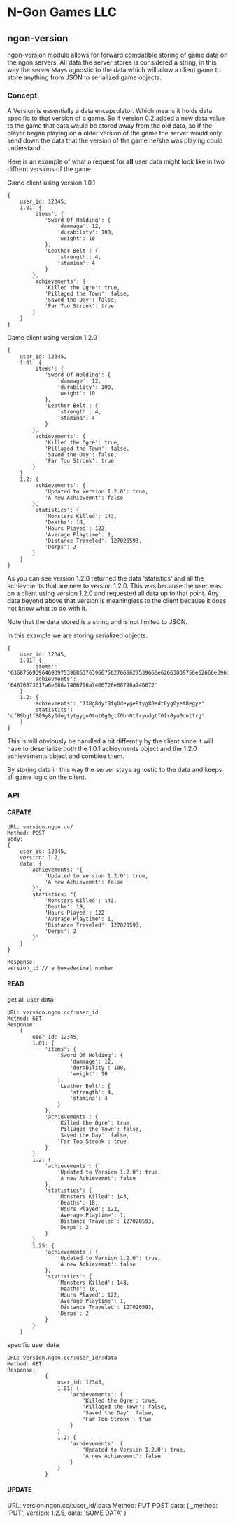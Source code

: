 N-Gon Games LLC
===============

ngon-version
------------

ngon-version module allows for forward compatible storing of game data on the ngon servers. All data the server stores is considered a string, in this way the server stays agnostic to the data which will allow a client game to store anything from JSON to serialized game objects.

### Concept

A Version is essentially a data encapsulator. Which means it holds data specific to that version of a game.
So if version 0.2 added a new data value to the game that data would be stored away from the old data, so if the player began playing on a older version of the game the server would only send down the data that the version of the game he/she was playing could understand.

Here is an example of what a request for **all** user data might look like in two diffrent versions of the game.


Game client using version 1.0.1

	{
		user_id: 12345,
		1.01: {
			'items': {
				'Sword Of Holding': {
					'dammage': 12,
					'durability': 100,
					'weight': 10
				},
				'Leather Belt': {
					'strength': 4,
					'stamina': 4
				}
			},
			'achievements': {
				'Killed the Ogre': true,
				'Pillaged the Town': false,
				'Saved the Day': false,
				'Far Too Stronk': true
			}
		}
	}

Game client using version 1.2.0

	{
		user_id: 12345,
		1.01: {
			'items': {
				'Sword Of Holding': {
					'dammage': 12,
					'durability': 100,
					'weight': 10
				},
				'Leather Belt': {
					'strength': 4,
					'stamina': 4
				}
			},
			'achievements': {
				'Killed the Ogre': true,
				'Pillaged the Town': false,
				'Saved the Day': false,
				'Far Too Stronk': true
			}
		}
		1.2: {
			'achievements': {
				'Updated to Version 1.2.0': true,
				'A new Achievemnt': false
			},
			'statistics': {
				'Monsters Killed': 143,
				'Deaths': 18,
				'Hours Played': 122,
				'Average Playtime': 1,
				'Distance Traveled': 127020593,
				'Derps': 2
			}
		}
	}

As you can see version 1.2.0 returned the data 'statistics' and all the achievments that are new to version 1.2.0.
This was because the user was on a client using version 1.2.0 and requested all data up to that point.
Any data beyond above that version is meaningless to the client because it does not know what to do with it.

Note that the data stored is a string and is not limited to JSON.

In this example we are storing serialized objects.

	{
		user_id: 12345,
		1.01: {
			'items': '63687569396469397539686376396675627668627539666e62663039756e62666e39666266',
			'achievments': '64676873617a6e686a7466796a7466726e68796a746672'
		}
		1.2: {
			'achievments': '138g8dyf8fg0deyge8tyg80edt0yg0yet8egye',
			'statistics': 'df89bgtf809y8y0degtytgygu0tut0g0gtf0bh0tfryudgtf0fr0yu0detfrg'
		}
	}

This is will obviously be handled a bit differntly by the client since it will have to deserialize both the 1.0.1 achievments object and the 1.2.0 achievements object and combine them.

By storing data in this way the server stays agnostic to the data and keeps all game logic on the client.

### API

#### CREATE

	URL: version.ngon.cc/
	Method: POST
	Body:
	{
		user_id: 12345,
		version: 1.2,
		data: {
			achievements: "{
				'Updated to Version 1.2.0': true,
				'A new Achievemnt': false
			}",
			statistics: "{
				'Monsters Killed': 143,
				'Deaths': 18,
				'Hours Played': 122,
				'Average Playtime': 1,
				'Distance Traveled': 127020593,
				'Derps': 2
			}"
		}
	}

	Response:
	version_id // a hexadecimal number

#### READ

get all user data

	URL: version.ngon.cc/:user_id
	Method: GET
	Response:
		{
			user_id: 12345,
			1.01: {
				'items': {
					'Sword Of Holding': {
						'dammage': 12,
						'durability': 100,
						'weight': 10
					},
					'Leather Belt': {
						'strength': 4,
						'stamina': 4
					}
				},
				'achievements': {
					'Killed the Ogre': true,
					'Pillaged the Town': false,
					'Saved the Day': false,
					'Far Too Stronk': true
				}
			}
			1.2: {
				'achievements': {
					'Updated to Version 1.2.0': true,
					'A new Achievemnt': false
				},
				'statistics': {
					'Monsters Killed': 143,
					'Deaths': 18,
					'Hours Played': 122,
					'Average Playtime': 1,
					'Distance Traveled': 127020593,
					'Derps': 2
				}
			}
			1.25: {
				'achievements': {
					'Updated to Version 1.2.0': true,
					'A new Achievemnt': false
				},
				'statistics': {
					'Monsters Killed': 143,
					'Deaths': 18,
					'Hours Played': 122,
					'Average Playtime': 1,
					'Distance Traveled': 127020593,
					'Derps': 2
				}
			}
		}

specific user data

	URL: version.ngon.cc/:user_id/:data
	Method: GET
	Response:
				{
					user_id: 12345,
					1.01: {
						'achievements': {
							'Killed the Ogre': true,
							'Pillaged the Town': false,
							'Saved the Day': false,
							'Far Too Stronk': true
						}
					}
					1.2: {
						'achievements': {
							'Updated to Version 1.2.0': true,
							'A new Achievemnt': false
						}
					}
				}

#### UPDATE

URL: version.ngon.cc/:user_id/:data
Method: PUT
POST data:
	{
		_method: 'PUT',
		version: 1.2.5,
		data: 'SOME DATA'
	}